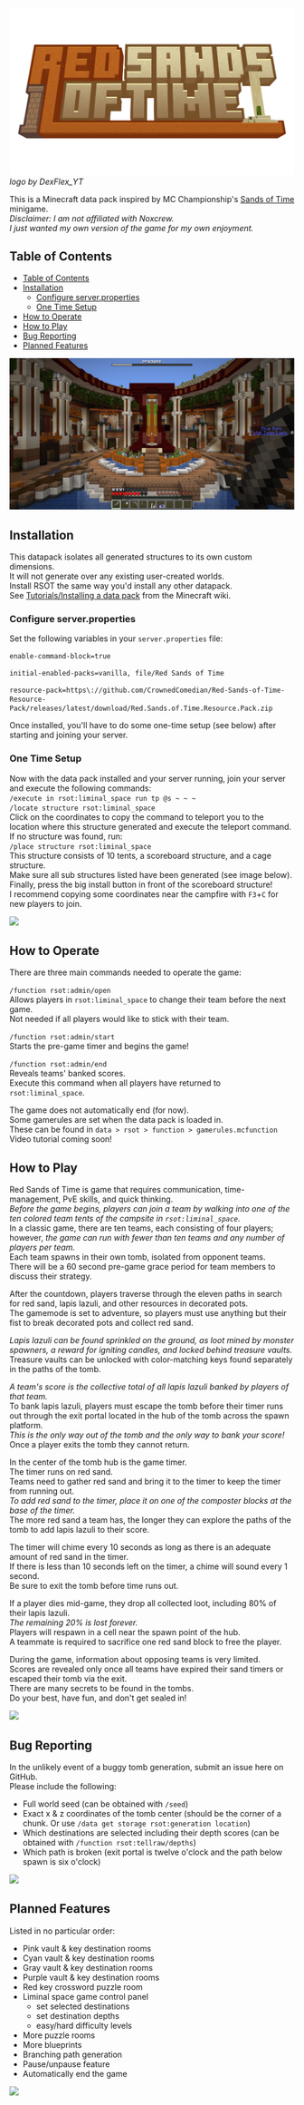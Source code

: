 ![](images/rsot_logo_resized.png)
*logo by DexFlex_YT*

This is a Minecraft data pack inspired by MC Championship's [Sands of Time](https://mcchampionship.com/pages/sands-of-time/) minigame.  
*Disclaimer: I am not affiliated with Noxcrew.  
I just wanted my own version of the game for my own enjoyment.*  


## Table of Contents

- [Table of Contents](#table-of-contents)
- [Installation](#installation)
  - [Configure server.properties](#configure-serverproperties)
  - [One Time Setup](#one-time-setup)
- [How to Operate](#how-to-operate)
- [How to Play](#how-to-play)
- [Bug Reporting](#bug-reporting)
- [Planned Features](#planned-features)

![](images/start.png)


## Installation

This datapack isolates all generated structures to its own custom dimensions.  
It will not generate over any existing user-created worlds.  
Install RSOT the same way you'd install any other datapack.  
See [Tutorials/Installing a data pack](https://minecraft.wiki/w/Tutorials/Installing_a_data_pack) from the Minecraft wiki.  


### Configure server.properties

Set the following variables in your ```server.properties``` file:  
```
enable-command-block=true
```
```
initial-enabled-packs=vanilla, file/Red Sands of Time
```
```
resource-pack=https\://github.com/CrownedComedian/Red-Sands-of-Time-Resource-Pack/releases/latest/download/Red.Sands.of.Time.Resource.Pack.zip
```  
Once installed, you'll have to do some one-time setup (see below) after starting and joining your server.  


### One Time Setup

Now with the data pack installed and your server running, join your server and execute the following commands:  
```/execute in rsot:liminal_space run tp @s ~ ~ ~```  
```/locate structure rsot:liminal_space```  
Click on the coordinates to copy the command to teleport you to the location where this structure generated and execute the teleport command.  
If no structure was found, run:  
```/place structure rsot:liminal_space```  
This structure consists of 10 tents, a scoreboard structure, and a cage structure.  
Make sure all sub structures listed have been generated (see image below).  
Finally, press the big install button in front of the scoreboard structure!  
I recommend copying some coordinates near the campfire with ```F3```+```C``` for new players to join.  

![](images/liminal_space.png)


## How to Operate

There are three main commands needed to operate the game:  

```/function rsot:admin/open```  
Allows players in ```rsot:liminal_space``` to change their team before the next game.  
Not needed if all players would like to stick with their team.  

```/function rsot:admin/start```  
Starts the pre-game timer and begins the game!  

```/function rsot:admin/end```  
Reveals teams' banked scores.  
Execute this command when all players have returned to ```rsot:liminal_space```.  

The game does not automatically end (for now).  
Some gamerules are set when the data pack is loaded in.  
These can be found in ```data > rsot > function > gamerules.mcfunction```  
Video tutorial coming soon!


## How to Play

Red Sands of Time is game that requires communication, time-management, PvE skills, and quick thinking.  
*Before the game begins, players can join a team by walking into one of the ten colored team tents of the campsite in ```rsot:liminal_space```.*  
In a classic game, there are ten teams, each consisting of four players; however, *the game can run with fewer than ten teams and any number of players per team.*  
Each team spawns in their own tomb, isolated from opponent teams.  
There will be a 60 second pre-game grace period for team members to discuss their strategy.   

After the countdown, players traverse through the eleven paths in search for red sand, lapis lazuli, and other resources in decorated pots.  
The gamemode is set to adventure, so players must use anything but their fist to break decorated pots and collect red sand.  

*Lapis lazuli can be found sprinkled on the ground, as loot mined by monster spawners, a reward for igniting candles, and locked behind treasure vaults.*  
Treasure vaults can be unlocked with color-matching keys found separately in the paths of the tomb.  

*A team's score is the collective total of all lapis lazuli banked by players of that team.*  
To bank lapis lazuli, players must escape the tomb before their timer runs out through the exit portal located in the hub of the tomb across the spawn platform.  
*This is the only way out of the tomb and the only way to bank your score!*  
Once a player exits the tomb they cannot return.  

In the center of the tomb hub is the game timer.  
The timer runs on red sand.  
Teams need to gather red sand and bring it to the timer to keep the timer from running out.  
*To add red sand to the timer, place it on one of the composter blocks at the base of the timer.*  
The more red sand a team has, the longer they can explore the paths of the tomb to add lapis lazuli to their score.  

The timer will chime every 10 seconds as long as there is an adequate amount of red sand in the timer.  
If there is less than 10 seconds left on the timer, a chime will sound every 1 second.  
Be sure to exit the tomb before time runs out.  

If a player dies mid-game, they drop all collected loot, including 80% of their lapis lazuli.  
*The remaining 20% is lost forever.*  
Players will respawn in a cell near the spawn point of the hub.  
A teammate is required to sacrifice one red sand block to free the player.  

During the game, information about opposing teams is very limited.  
Scores are revealed only once all teams have expired their sand timers or escaped their tomb via the exit.  
There are many secrets to be found in the tombs.  
Do your best, have fun, and don't get sealed in!

![](images/exit.png)


## Bug Reporting

In the unlikely event of a buggy tomb generation, submit an issue here on GitHub.  
Please include the following:
- Full world seed (can be obtained with ```/seed```)  
- Exact x & z coordinates of the tomb center (should be the corner of a chunk.  Or use ```/data get storage rsot:generation location```)  
- Which destinations are selected including their depth scores (can be obtained with ```/function rsot:tellraw/depths```)  
- Which path is broken (exit portal is twelve o'clock and the path below spawn is six o'clock)  

![](images/clock.png)


## Planned Features

Listed in no particular order:  
- Pink vault & key destination rooms
- Cyan vault & key destination rooms
- Gray vault & key destination rooms
- Purple vault & key destination rooms
- Red key crossword puzzle room
- Liminal space game control panel
  - set selected destinations
  - set destination depths
  - easy/hard difficulty levels
- More puzzle rooms
- More blueprints
- Branching path generation
- Pause/unpause feature
- Automatically end the game

![](images/rsot_structures.png)